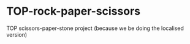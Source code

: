 # TOP-rock-paper-scissors
TOP scissors-paper-stone project (because we be doing the localised version)
